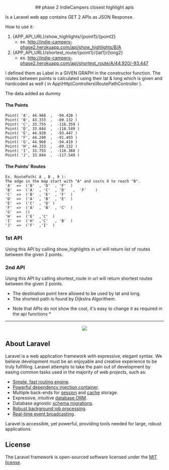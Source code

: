
<p align="center">
## phase 2 IndieCampers closest highlight apis
</p>
Is a Laravel web app contains GET 2 APIs as JSON Response.

How to use it:
1. {APP_API_URL}/show_highlights/{point1}/{point2}
	- ex. http://indie-campers-phase2.herokuapp.com/api/show_highlights/B/A
2. {APP_API_URL}/shortest_route/{point1}/{lat1}/{long2}
	- ex. http://indie-campers-phase2.herokuapp.com/api/shortest_route/A/44.920/-93.447

I defined them as Label in a GIVEN GRAPH in the constructor function.
The routes between points is calculated using their lat & long which is given and hardcoded as well ( in App\Http\Controllers\RoutePathController ). 

The data added as dummy 

#### The Points  
	Point( 'A', 44.968  ,  -94.420 )
	Point( 'B', 43.333  ,  -89.132 )
	Point( 'C', 33.755  ,  -116.359 )
	Point( 'D', 33.844  ,  -116.549 )
	Point( 'E', 44.920  ,  -93.447 )
	Point( 'F', 44.240  ,  -91.493 )
	Point( 'G', 44.968  ,  -94.419 )
	Point( 'H', 44.333  ,  -89.132 )
	Point( 'I', 33.755  ,  -116.360 )
	Point( 'J', 33.844  ,  -117.549 )
#### The Points' Routes 
	Ex. RoutePath( A , B , 9 ): 
	The edge in the map start with "A" and costs 9 to reach "B".
	'A'  =>  ('B'  , 'D'  , 'F'  )
	'B'  =>  ('A'  , 'C'  , 'D'   ,  'F'    )
	'C'  =>  ('B'  , 'E'  , 'F'  )
	'D'  =>  ('A'  , 'B'  , 'E'  )
	'E'  =>  ('C'  , 'D' )
	'F'  =>  ('A'  , 'B'  , 'C'  )
	'G'  =>  ()   
	'H'  =>  ('E'  ,'C'  )
	'I'  =>  ('H'  ,'C'   , 'B'  )
	'J'  =>  ('F'  ,'I'  )

	

### 1st API 
Using this API by calling show_highlights in url will return list of routes between the given 2 points.


### 2nd API
Using this API by calling shortest_route in url will return shortest routes
between the given 2 points.
- The destination point here allowed to be used by lat and long.
- The shortest path is found by Dijkstra Algorithem.

* Note that APIs do not show the cost, it's easy to change it as required in the api functions  * 


___ 


<p align="center"><img src="https://laravel.com/assets/img/components/logo-laravel.svg"></p>

## About Laravel

Laravel is a web application framework with expressive, elegant syntax. We believe development must be an enjoyable and creative experience to be truly fulfilling. Laravel attempts to take the pain out of development by easing common tasks used in the majority of web projects, such as:

- [Simple, fast routing engine](https://laravel.com/docs/routing).
- [Powerful dependency injection container](https://laravel.com/docs/container).
- Multiple back-ends for [session](https://laravel.com/docs/session) and [cache](https://laravel.com/docs/cache) storage.
- Expressive, intuitive [database ORM](https://laravel.com/docs/eloquent).
- Database agnostic [schema migrations](https://laravel.com/docs/migrations).
- [Robust background job processing](https://laravel.com/docs/queues).
- [Real-time event broadcasting](https://laravel.com/docs/broadcasting).

Laravel is accessible, yet powerful, providing tools needed for large, robust applications.


## License

The Laravel framework is open-sourced software licensed under the [MIT license](https://opensource.org/licenses/MIT).
